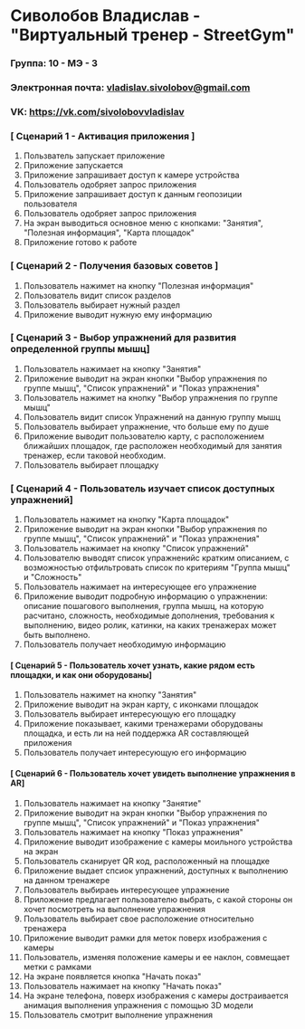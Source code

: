 # Сиволобов Владислав - "Виртуальный тренер - StreetGym"

### Группа: 10 - МЭ - 3
### Электронная почта: vladislav.sivolobov@gmail.com
### VK: https://vk.com/sivolobovvladislav


### [ Сценарий 1 - Активация приложения ]

1. Пользватель запускает приложение
2. Приложение запускается
3. Приложение запрашивает доступ к камере устройства
4. Пользователь одобряет запрос приложения
5. Приложение запрашивает доступ к данным геопозиции пользователя
6. Пользователь одобряет запрос приложения
7. На экран выводиться основное меню с кнопками: "Занятия", "Полезная информация", "Карта площадок"
8. Приложение готово к работе

### [ Сценарий 2 - Получения базовых советов ]

1. Пользователь нажимет на кнопку "Полезная информация"
2. Пользователь видит список разделов
3. Пользователь выбирает нужный раздел
4. Приложение выводит нужную ему информацию

### [ Сценарий 3 - Выбор упражнений для развития определенной группы мышц]

1. Пользователь нажимает на кнопку "Занятия"
2. Приложение выводит на экран кнопки "Выбор упражнения по группе мышц", "Список упражнений" и "Показ упражнения"
3. Пользователь нажимет на кнопку "Выбор упражнения по группе мышц"
4. Пользователь видит список Упражнений на данную группу мышц
5. Пользователь выбирает упражнение, что больше ему по душе
6. Приложение выводит пользователю карту, с расположением ближайших площадок, где расположен необходимый для занятия тренажер, если таковой необходим.
7. Пользователь выбирает площадку

### [ Сценарий 4 - Пользователь изучает список доступных упражнений]

1. Пользователь нажимет на кнопку "Карта площадок"
2. Приложение выводит на экран кнопки "Выбор упражнения по группе мышц", "Список упражнений" и "Показ упражнения"
3. Пользователь нажимает на кнопку "Список упражнений"
4. Пользователю выводят список упражненийс кратким описанием, с возможностью отфильтровать список по критериям "Группа мышц" и "Сложность"
5. Пользователь нажимает на интересующее его упражнение
6. Приложение выводит подробную информацию о упражнении: описание пошагового выполнения, группа мышц, на которую расчитано, сложность, необходимые дополнения, требования к выполнению, видео ролик, катинки, на каких тренажерах может быть выполнено.
7. Пользователь получает необходимую информацию

#### [ Сценарий 5 - Пользователь хочет узнать, какие рядом есть площадки, и как они оборудованы]

1. Пользователь нажимет на кнопку "Занятия"
2. Приложение выводит на экран карту, с иконками площадок
3. Пользователь выбирает интересующую его площадку
4. Приложение показывает, какими тренажерами оборудованы площадка, и есть ли на ней поддержка AR составляющей приложения
5. Пользователь получает интересующую его информацию

#### [ Сценарий 6 - Пользователь хочет увидеть выполнение упражнения в AR]

1. Пользователь нажимает на кнопку "Занятие"
2. Приложение выводит на экран кнопки "Выбор упражнения по группе мышц", "Список упражнений" и "Показ упражнения"
3. Пользователь нажимает на кнопку "Показ упражнения"
4. Приложение выводит изображение с камеры моильного устройства на экран
5. Пользователь сканирует QR код, расположенный на площадке
6. Приложение выдает спсиок упражнений, доступных к выполнению на данном тренажере
7. Пользователь выбираеь интересующее упражнение
8. Приложение предлагает пользователю выбрать, с какой стороны он хочет посмотреть на выполнение упражнения
9. Пользователь выбирает свое расположение относительно тренажера
10. Приложение выводит рамки для меток поверх изображения с камеры
11. Пользователь, изменяя положение камеры и ее наклон, совмещает метки с рамками
12. На экране появляется кнопка "Начать показ"
13. Пользователь нажимает на кнопку "Начать показ"
14. На экране телефона, поверх изображения с камеры достраивается анимация выполнения упражнения с помощью 3D модели
15. Пользователь смотрит выполнение упражнения



